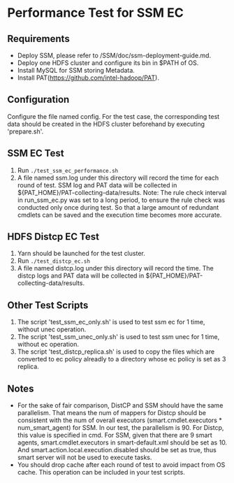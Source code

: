 # Performance Test for SSM EC

## Requirements
- Deploy SSM, please refer to /SSM/doc/ssm-deployment-guide.md.
- Deploy one HDFS cluster and configure its bin in $PATH of OS.
- Install MySQL for SSM storing Metadata.
- Install PAT(https://github.com/intel-hadoop/PAT).

## Configuration
  Configure the file named config. For the test case, the corresponding test data should be created in the HDFS cluster beforehand by executing 'prepare.sh'.

## SSM EC Test
  1. Run `./test_ssm_ec_performance.sh`
  2. A file named ssm.log under this directory will record the time for each round of test. SSM log and PAT data will be collected in ${PAT_HOME}/PAT-collecting-data/results.
  Note: The rule check interval in run_ssm_ec.py was set to a long period, to ensure the rule check was conducted only once during test. So that a large amount of redundant cmdlets can be saved and the execution time becomes more accurate.
## HDFS Distcp EC Test
  1. Yarn should be launched for the test cluster.
  2. Run `./test_distcp_ec.sh`
  3. A file named distcp.log under this directory will record the time. The distcp logs and PAT data will be collected in ${PAT_HOME}/PAT-collecting-data/results.

## Other Test Scripts
  1. The script 'test_ssm_ec_only.sh' is used to test ssm ec for 1 time, without unec operation.
  2. The script 'test_ssm_unec_only.sh' is used to test ssm unec for 1 time, without ec operation.
  3. The script 'test_distcp_replica.sh' is used to copy the files which are converted to ec policy alreadly to a directory whose ec policy is set as 3 replica.

## Notes
- For the sake of fair comparison, DistCP and SSM should have the same parallelism. That means the num of mappers for Distcp should be consistent with the num of overall executors (smart.cmdlet.executors * num_smart_agent) for SSM.
In our test, the parallelism is 90. For Distcp, this value is specified in cmd. For SSM, given that there are 9 smart agents, smart.cmdlet.executors in smart-default.xml should be set as 10.
And smart.action.local.execution.disabled should be set as true, thus smart server will not be used to execute tasks.
- You should drop cache after each round of test to avoid impact from OS cache. This operation can be included in your test scripts.